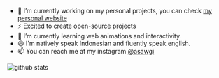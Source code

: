 

- 🔭 I’m currently working on my personal projects, you can check <a href="https://saugi.me">my personal website</a>
- ⚡ Excited to create open-source projects
- 🌱 I’m currently learning web animations and interactivity
- 😄 I'm natively speak Indonesian and fluently speak english.
- 📫 You can reach me at my instagram [@asawgi](https://instagram.com/asawgi)

![github stats](https://github-readme-stats.vercel.app/api?username=zuramai&show_icons=true)
